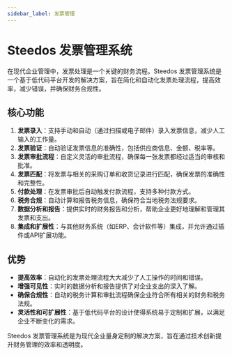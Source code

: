 ```yaml
---
sidebar_label: 发票管理
---
```


# Steedos 发票管理系统

在现代企业管理中，发票处理是一个关键的财务流程。Steedos 发票管理系统是一个基于低代码平台开发的解决方案，旨在简化和自动化发票处理流程，提高效率，减少错误，并确保财务合规性。

## 核心功能

1. **发票录入**：支持手动和自动（通过扫描或电子邮件）录入发票信息，减少人工输入的工作量。
2. **发票验证**：自动验证发票信息的准确性，包括供应商信息、金额、税率等。
3. **发票审批流程**：自定义灵活的审批流程，确保每一张发票都经过适当的审核和批准。
4. **发票匹配**：将发票与相关的采购订单和收货记录进行匹配，确保发票的准确性和完整性。
5. **付款处理**：在发票审批后自动触发付款流程，支持多种付款方式。
6. **税务合规**：自动计算和报告税务信息，确保符合当地税务法规要求。
7. **数据分析和报告**：提供实时的财务报告和分析，帮助企业更好地理解和管理其发票和支出。
8. **集成和扩展性**：与其他财务系统（如ERP、会计软件等）集成，并允许通过插件或API扩展功能。

## 优势

- **提高效率**：自动化的发票处理流程大大减少了人工操作的时间和错误。
- **增强可见性**：实时的数据分析和报告提供了对企业支出的深入了解。
- **确保合规性**：自动的税务计算和审批流程确保企业符合所有相关的财务和税务法规。
- **灵活性和可扩展性**：基于低代码平台的设计使得系统易于定制和扩展，以满足企业不断变化的需求。

Steedos 发票管理系统是为现代企业量身定制的解决方案，旨在通过技术创新提升财务管理的效率和透明度。
